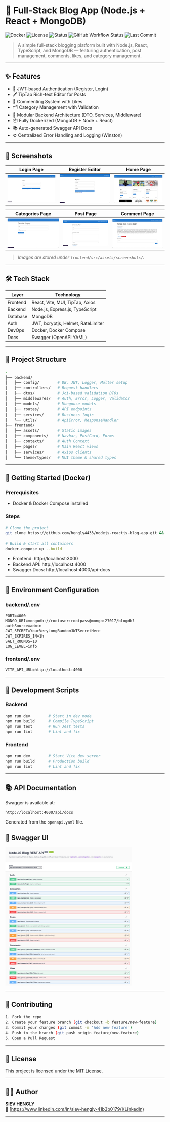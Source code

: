 
# 📰 Full-Stack Blog App (Node.js + React + MongoDB)

![Docker](https://img.shields.io/badge/dockerized-yes-blue)
![License](https://img.shields.io/badge/license-MIT-green)
![Status](https://img.shields.io/badge/status-active-brightgreen)
![GitHub Workflow Status](https://img.shields.io/github/actions/workflow/status/your-org/blog-app/ci.yml)
![Last Commit](https://img.shields.io/github/last-commit/your-org/blog-app)

> A simple full-stack blogging platform built with Node.js, React, TypeScript, and MongoDB — featuring authentication, post management, comments, likes, and category management.

---

## ✨ Features

- 🔐 JWT-based Authentication (Register, Login)
- 🖊️ TipTap Rich-text Editor for Posts
- 💬 Commenting System with Likes
- 🗂️ Category Management with Validation
- 🧱 Modular Backend Architecture (DTO, Services, Middleware)
- 📦 Fully Dockerized (MongoDB + Node + React)
- 📚 Auto-generated Swagger API Docs
- ⚙️ Centralized Error Handling and Logging (Winston)

---

## 📸 Screenshots

| Login Page | Register Editor | Home Page |
|------------|------------------|-----------|
| <img src="./frontend/src/assets/screenshots/login-screen.png" alt="Login" width="250"/> | <img src="./frontend/src/assets/screenshots/register-screen.png" alt="Register" width="250"/> | <img src="./frontend/src/assets/screenshots/home-screen.png" alt="Home" width="250"/> |

| Categories Page | Post Page | Comment Page |
|------------------|------------|----------------|
| <img src="./frontend/src/assets/screenshots/create-category-screen.png" alt="Category" width="250"/> | <img src="./frontend/src/assets/screenshots/create-post-screen.png" alt="Post" width="250"/> | <img src="./frontend/src/assets/screenshots/comment-screen.png" alt="Comment" width="250"/> |

> _Images are stored under `frontend/src/assets/screenshots/`._

---

## 🛠️ Tech Stack

| Layer      | Technology                          |
|------------|--------------------------------------|
| Frontend   | React, Vite, MUI, TipTap, Axios      |
| Backend    | Node.js, Express.js, TypeScript      |
| Database   | MongoDB                              |
| Auth       | JWT, bcryptjs, Helmet, RateLimiter   |
| DevOps     | Docker, Docker Compose               |
| Docs       | Swagger (OpenAPI YAML)               |

---

## 📁 Project Structure

```bash
.
├── backend/
│   ├── config/        # DB, JWT, Logger, Multer setup
│   ├── controllers/   # Request handlers
│   ├── dtos/          # Joi-based validation DTOs
│   ├── middlewares/   # Auth, Error, Logger, Validator
│   ├── models/        # Mongoose models
│   ├── routes/        # API endpoints
│   ├── services/      # Business logic
│   └── utils/         # ApiError, ResponseHandler
├── frontend/
│   ├── assets/        # Static images
│   ├── components/    # Navbar, PostCard, Forms
│   ├── contexts/      # Auth Context
│   ├── pages/         # Main React views
│   ├── services/      # Axios clients
│   └── theme/types/   # MUI theme & shared types
```

---

## 🚀 Getting Started (Docker)

### Prerequisites
- Docker & Docker Compose installed

### Steps

```bash
# Clone the project
git clone https://github.com/hengly4433/nodejs-reactjs-blog-app.git && cd nodejs-reactjs-blog-app

# Build & start all containers
docker-compose up --build
```

- Frontend: http://localhost:3000
- Backend API: http://localhost:4000
- Swagger Docs: http://localhost:4000/api-docs

---

## 🔐 Environment Configuration

### backend/.env

```env
PORT=4000
MONGO_URI=mongodb://rootuser:rootpass@mongo:27017/blogdb?authSource=admin
JWT_SECRET=YourVeryLongRandomJWTSecretHere
JWT_EXPIRES_IN=1h
SALT_ROUNDS=10
LOG_LEVEL=info
```

### frontend/.env

```env
VITE_API_URL=http://localhost:4000
```

---

## 🧪 Development Scripts

### Backend

```bash
npm run dev        # Start in dev mode
npm run build      # Compile TypeScript
npm run test       # Run Jest tests
npm run lint       # Lint and fix
```

### Frontend

```bash
npm run dev        # Start Vite dev server
npm run build      # Production build
npm run lint       # Lint and fix
```

---

## 📚 API Documentation

Swagger is available at:

```http
http://localhost:4000/api/docs
```

Generated from the `openapi.yaml` file.

## 📸 Swagger UI

<img src="./frontend/src/assets/screenshots/swagger-screen.png" alt="Swagger Screenshot" width="400"/>

---

## 🤝 Contributing

```bash
1. Fork the repo
2. Create your feature branch (git checkout -b feature/new-feature)
3. Commit your changes (git commit -m 'Add new feature')
4. Push to the branch (git push origin feature/new-feature)
5. Open a Pull Request
```

---

## 📄 License

This project is licensed under the [MIT License](./LICENSE).

---

## 👨‍💻 Author

**SIEV HENGLY**  
📧 [https://www.linkedin.com/in/siev-hengly-41b3b0179/](LinkedIn)  

---
